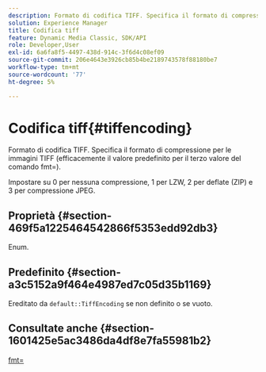 ```yaml
---
description: Formato di codifica TIFF. Specifica il formato di compressione per le immagini TIFF (efficacemente il valore predefinito per il terzo valore del comando fmt=).
solution: Experience Manager
title: Codifica tiff
feature: Dynamic Media Classic, SDK/API
role: Developer,User
exl-id: 6a6fa8f5-4497-438d-914c-3f6d4c08ef09
source-git-commit: 206e4643e3926cb85b4be2189743578f88180be7
workflow-type: tm+mt
source-wordcount: '77'
ht-degree: 5%

---
```


# Codifica tiff{#tiffencoding}

Formato di codifica TIFF. Specifica il formato di compressione per le immagini TIFF (efficacemente il valore predefinito per il terzo valore del comando fmt=).

Impostare su 0 per nessuna compressione, 1 per LZW, 2 per deflate (ZIP) e 3 per compressione JPEG.

## Proprietà {#section-469f5a1225464542866f5353edd92db3}

Enum.

## Predefinito {#section-a3c5152a9f464e4987ed7c05d35b1169}

Ereditato da `default::TiffEncoding` se non definito o se vuoto.

## Consultate anche {#section-1601425e5ac3486da4df8e7fa55981b2}

[fmt=](../../../../../ir-api/http-protocol/image-rendering-api-ref/c-ir-http-protocol-ref/c-ir-http-protocol-command-reference/r-ir-fmt.md#reference-4c743f67d56b47c5b774fcc900ff758c)
